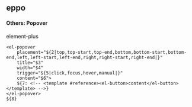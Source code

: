 ## eppo
#### Others: Popover
element-plus <el-popover>
```
<el-popover
	placement="${2|top,top-start,top-end,bottom,bottom-start,bottom-end,left,left-start,left-end,right,right-start,right-end|}"
	title="$3"
	width="$4"
	trigger="${5|click,focus,hover,manual|}"
	content="$6">
	${7: <!-- <template #reference><el-button>content</el-button></template> -->}
</el-popover>
${8}
```